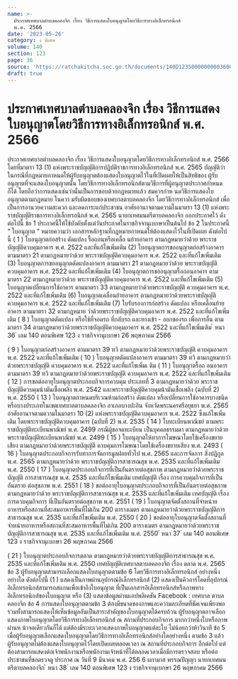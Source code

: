 ```yaml
---
name: >-
  ประกาศเทศบาลตำบลคลองจิก เรื่อง วิธีการแสดงใบอนุญาตโดยวิธีการทางอิเล็กทรอนิกส์
  พ.ศ. 2566
date: '2023-05-26'
category: ง พิเศษ
volume: 140
section: 123
page: 36
source: 'https://ratchakitcha.soc.go.th/documents/140D123S0000000003600.pdf'
draft: true
---
```


# ประกาศเทศบาลตำบลคลองจิก เรื่อง วิธีการแสดงใบอนุญาตโดยวิธีการทางอิเล็กทรอนิกส์ พ.ศ. 2566

ประกาศเทศบาลตำบลคลองจิก เรื่อง วิธีการแสดงใบอนุญาตโดยวิธีการทางอิเล็กทรอนิกส์ พ.ศ. 2566 โดยที่มาตรา 13 (1) แห่งพระราชบัญญัติการปฏิบัติราชการทางอิเล็กทรอนิกส์ พ.ศ. 2565 บัญญัติว่าในกรณีที่กฎหมายกาหนดให้ผู้รับอนุญาตต้องแสดงใบอนุญาตไว้ในที่เปิดเผยให้เป็นสิทธิของ ผู้รับอนุญาตที่จะแสดงใบอนุญาตนั้น โดยวิธีการทางอิเล็กทรอนิกส์ตามวิธีการที่ผู้อนุญาตประกาศกำหนดก็ได้ โดยถือว่าการแสดงเช่นว่านั้นเป็นการชอบด้วยกฎหมายแล้ว สมควรกำห นดวิธีการแสดงใบอนุญาตตามกฎหมาย ในควา มรับผิดชอบของเทศบาลตาบลคลองจิก โดยวิธีการทางอิเล็กทรอนิกส์ เพื่อเป็นการอานวยความสะดวก และลดภาระแก่ประชาชน อาศัยอานาจตามความในมาตรา 13 (1) แห่งพระราชบัญญัติราชการทางอิเล็กทรอนิกส์ พ.ศ. 2565 นายกเทศมนตรีตาบลคลองจิก ออกประกาศไว้ ดังต่อไปนี้ ข้อ 1 ประกาศนี้ให้ใช้บังคับตั้งแต่วันประกาศในราชกิจจานุเบกษาเป็นต้นไป ข้อ 2 ในประกาศนี้ “ ใบอนุญาต ” หมายความว่า เอกสารหลักฐานที่กฎหมายกาหนดให้ต้องแสดงไว้ในที่เปิดเผย ดังต่อไปนี้ ( 1 ) ใบอนุญาตก่อสร้าง ดัดแปลง รื้อถอนหรือเคลื่อ นย้ายอาคาร ตามกฎหมายว่าด้วย พระราชบัญญัติควบคุมอาคาร พ.ศ. 2522 และที่แก้ไขเพิ่มเติม (2) ใบอนุญาตการขออนุญาตก่อสร้างอาคาร ตามมาตรา 21 ตามกฎหมายว่าด้วย พระราชบัญญัติควบคุมอาคาร พ.ศ. 2522 และที่แก้ไขเพิ่มเติม (3) ใบอนุญาตการขออนุญาตดัดแปลงอาคาร ตามมาตรา 21 ตามกฎหมายว่าด้วย พระราชบัญญัติควบคุมอาคาร พ.ศ. 2522 และที่แก้ไขเพิ่มเติม (4) ใบอนุญาตการขออนุญาตรื้อถอนอาคาร ตามมาตรา 22 ตามกฎหมายว่าด้วย พระราชบัญญัติควบคุมอาคาร พ.ศ. 2522 และที่แก้ไขเพิ่มเติม (5) ใบอนุญาตเปลี่ยนการใช้อาคาร ตามมาตรา 33 ตามกฎหมายว่าด้วยพระราชบัญญัติ ควบคุมอาคาร พ.ศ. 2522 และที่แก้ไขเพิ่มเติม (6) ใบอนุญาตเคลื่อนย้ายอาคาร ตามกฎหมายว่าด้วยพระราชบัญญัติควบคุมอาคาร พ.ศ. 2522 และที่แก้ไขเพิ่มเติม (7) ใบรับรองการก่อสร้าง ดัดแปลง หรือเคลื่อนย้ายอาคาร ตามมาตรา 32 ตามกฎหมาย ว่าด้วยพระราชบัญญัติควบคุมอาคาร พ.ศ. 2522 และที่แก้ไขเพิ่มเติม ( 8 ) ใบอนุญาตดัดแปลง หรือใช้ที่จอดรถ ที่กลับรถ และทางเข้า - ออกของรถ เพื่อการอื่น ตามมาตรา 34 ตามกฎหมายว่าด้วยพระราชบัญญัติควบคุมอาคาร พ.ศ. 2522 และที่แก้ไขเพิ่มเติม ้ หนา 36 ่ เลม 140 ตอนพิเศษ 123 ง ราชกิจจานุเบกษา 26 พฤษภาคม 2566

( 9 ) ใบอนุญาตก่อสร้างอาคาร ตามมาตรา 39 ทวิ ตามกฎหมายว่าด้วยพระราชบัญญัติ ควบคุมอาคาร พ.ศ. 2522 และที่แก้ไขเพิ่มเติม ( 10 ) ใบอนุญาตดัดแปลงอาคาร ตามมาตรา 39 ทวิ ตามกฎหมายว่าด้วยพระราชบัญญัติ ควบคุมอาคาร พ.ศ. 2522 และที่แก้ไขเพิ่มเ ติม ( 11 ) ใบอนุญาตรื้อถ อนอาคาร ตามมาตรา 39 ทวิ ตามกฎหมายว่าด้วยพระราชบัญญัติ ควบคุมอาคาร พ.ศ. 2522 และที่แก้ไขเพิ่มเติม ( 12 ) การขอต่ออายุใบอนุญาตประกอบกิจการควบคุม ประเภทที่ 3 ตามกฎหมายว่าด้วย พระราชบัญญัติควบคุมน้ามันเชื้อเพลิง พ.ศ. 2542 และพระราชบัญญัติควบคุมน้ามันเชื้อเพลิง (ฉบับที่ 2) พ.ศ. 2550 ( 13 ) ใบอนุญาตกาหนดบริเวณห้ามก่อสร้าง ดัดแปลง หรือเปลี่ยนการใช้อาคารบางชนิด หรือบางประเภทในเขตเทศบาลตาบลคลองจิก อาเภอบางปะอิน จังหวัดพระนครศรีอยุธยา พ.ศ. 2565 อำศัยอานาจตามความในมาตรา 10 (2) แห่งพระราชบัญญัติควบคุมอาคาร พ.ศ. 2522 ซึ่งแก้ไขเพิ่มเติม โดยพระราชบัญญัติควบคุมอาคาร (ฉบับที่ 2) พ.ศ. 2535 ( 14 ) ใบทะเบียนพาณิชย์ ตามพระราชบัญญัติทะเบียนพาณิชย์ พ.ศ. 2499 กรณีผู้ขอจดทะเบียน เป็นบุคคลธรรมดา ตามกฎหมายว่าด้วยพระราชบัญญัติทะเบียนพาณิชย์ พ.ศ. 2499 ( 15 ) ใบอนุญาตให้ทาการโฆษณาโดยใช้เครื่องขยายเสียง ตามกฎหมายว่าด้วยพระราชบัญญัติ ควบคุมการโฆษณาโดยใช้เครื่องขยายเสียง พ.ศ. 2493 ( 16 ) ใบอนุญาตประกอบกิจการรับทาการจัดการมูลฝอยทั่วไป พ.ศ. 2565 และการจัดการ สิ่งปฏิกูล พ.ศ. 2565 ตามกฎหมายว่าด้วย พระราชบัญญัติการสาธารณสุข พ.ศ. 2535 และที่แก้ไขเพิ่มเติม พ.ศ. 2550 ( 17 ) ใบอนุญาตประกอบกิจการที่เป็นอันตรายต่อสุขภาพ ตามกฎหมายว่าด้วยพระราชบัญญัติ การสาธารณสุข พ.ศ. 2535 และที่แก้ไขเพิ่มเติม เทศบัญญัติ เรื่อง การควบคุมกิจการที่เป็นอันตราย ต่อสุขภาพ พ.ศ. 2551 ( 18 ) ขอต่ออายุใบอนุญาตประกอบกิจการที่เป็นอันตรายต่อสุขภาพ ตามกฎหมายว่าด้วย พระราชบัญญัติการสาธารณสุข พ.ศ. 2535 และที่แก้ไขเพิ่มเติม เทศบัญญัติ เรื่อง การควบคุมกิจการ ที่เป็นอันตรายต่อสุขภาพ พ.ศ. 2551 ( 19 ) ใบอนุญาตจัดตั้งสถานที่จำหน่ายอาหารหรือสถานที่สะสมอาหารพื้นที่ไม่เกิน 200 ตารางเมตร ตามกฎหมายว่าด้วยพระราชบัญญัติการสาธารณสุข พ.ศ. 2535 และที่แก้ไขเพิ่มเติม พ.ศ. 2550 ( 20 ) ขอต่ออายุใบอนุญาตจัดตั้งสถานที่จำหน่ายอาหารหรือสถานที่สะสมอาหารพื้นที่ไม่เกิน 200 ตารางเมตร ตามกฎหมายว่าด้วยพระราชบัญญัติการสาธารณสุข พ.ศ. 2535 และที่แก้ไขเพิ่มเติม พ.ศ. 2550 ้ หนา 37 ่ เลม 140 ตอนพิเศษ 123 ง ราชกิจจานุเบกษา 26 พฤษภาคม 2566

( 21 ) ใบอนุญาตประกอบกิจการตลาด ตามกฎหมายว่าด้วยพระราชบัญญัติการสาธารณสุข พ.ศ. 2535 และที่แก้ไขเพิ่มเติม พ.ศ. 2550 เทศบัญญัติเทศบาลตาบลคลองจิก เรื่อง ตลาด พ.ศ. 2565 ข้อ 3 ผู้รับอนุญาตสามารถเลือกแสดงใบอนุญาตตามข้อ 6 โดยวิธีการทางอิเล็กทรอนิกส์ อย่างหนึ่งอย่างใด ดังต่อไปนี้ (1 ) แสดงเป็นภาพผ่านอุปกรณ์อิเล็กทรอนิกส์ (2) แสดงเป็นคิวอาร์โคดที่อุปกรณ์อิเล็กทรอนิกส์สามารถสแกนเพื่อเข้าถึงใบอนุญาต ที่เป็นเอกสารอิเล็กทรอนิกส์หรือภาพทางอิเล็กทรอนิกส์ของใบอนุญาต หรือ (3) แสดงข้อมูลผ่านแอปพลิเคชัน Facebook : เทศบาล ตาบลคลองจิก ข้อ 4 การแสดงใบอนุญาตตามข้อ 3 ต้องมีขนาดของภาพและความละเอียดที่ชัดเจนเพียงพอ รวมทั้งสามารถแสดงให้เห็นข้อมูลอันเป็นสาระสำคัญของใบอนุญาตได้ครบถ้วน ผู้รับอนุญาตอาจเลือกแสดงภาพใบอนุญาตโดยวิธีการทางอิเล็กทรอนิกส์ ณ สถานที่ประกอบกิจการ มากกว่าหนึ่งใบหรือภาพผ่านห น้าจอเดียวกันก็ได้ แต่ต้องมีระยะเวลาแสดงภาพใบอนุญาตแต่ละใบ ไม่น้อยกว่าห้าวินาที ข้อ 5 เมื่อผู้รับอนุญาตเลือกแสดงใบอนุญาตโดยวิธีการทางอิเล็กทรอนิกส์อย่างใดอย่างหนึ่ง ตามข้อ 3 แล้ว ผู้รับอนุญาตไม่ต้องแสดงใบอนุญาตไว้โดยเปิดเผยตลอดเวลา ณ สถานที่ประกอบกิจการ อีกต่อไป แต่ต้องสามารถแสดงต่อเจ้าพนักงานหรือพนักงานเจ้าหน้าที่ได้ตลอดเวลาเมื่อมีการตรวจสอบ หรือต่อประชาชนที่ขอตรวจดู ประกาศ ณ วันที่ 9 มีนาคม พ.ศ. 256 6 ผกามาส พรรณปัญญา นายกเทศมนตรีตาบลคลองจิก ้ หนา 38 ่ เลม 140 ตอนพิเศษ 123 ง ราชกิจจานุเบกษา 26 พฤษภาคม 2566
